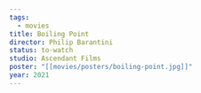 ```yaml
---
tags:
  - movies
title: Boiling Point
director: Philip Barantini
status: to-watch
studio: Ascendant Films
poster: "[[movies/posters/boiling-point.jpg]]"
year: 2021
---
```

